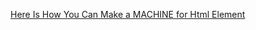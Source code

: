 [Here Is How You Can Make a MACHINE for Html Element](https://www.youtube.com/watch?v=hYCqhdJiAxM&t=415s)
